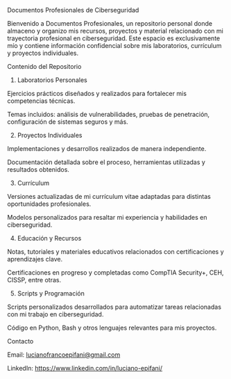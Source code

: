 Documentos Profesionales de Ciberseguridad

Bienvenido a Documentos Profesionales, un repositorio personal donde almaceno y organizo mis recursos, proyectos y material relacionado con mi trayectoria profesional en ciberseguridad. Este espacio es exclusivamente mío y contiene información confidencial sobre mis laboratorios, currículum y proyectos individuales.

Contenido del Repositorio

1. Laboratorios Personales

Ejercicios prácticos diseñados y realizados para fortalecer mis competencias técnicas.

Temas incluidos: análisis de vulnerabilidades, pruebas de penetración, configuración de sistemas seguros y más.

2. Proyectos Individuales

Implementaciones y desarrollos realizados de manera independiente.

Documentación detallada sobre el proceso, herramientas utilizadas y resultados obtenidos.

3. Currículum

Versiones actualizadas de mi currículum vitae adaptadas para distintas oportunidades profesionales.

Modelos personalizados para resaltar mi experiencia y habilidades en ciberseguridad.

4. Educación y Recursos

Notas, tutoriales y materiales educativos relacionados con certificaciones y aprendizajes clave.

Certificaciones en progreso y completadas como CompTIA Security+, CEH, CISSP, entre otras.

5. Scripts y Programación

Scripts personalizados desarrollados para automatizar tareas relacionadas con mi trabajo en ciberseguridad.

Código en Python, Bash y otros lenguajes relevantes para mis proyectos.

Contacto

Email: lucianofrancoepifani@gmail.com

LinkedIn: https://www.linkedin.com/in/luciano-epifani/


